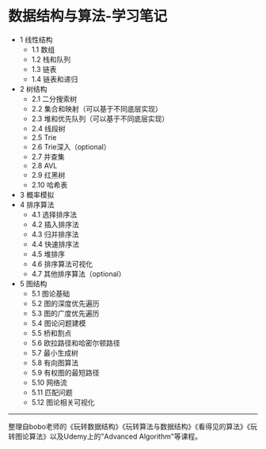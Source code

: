 # 数据结构与算法-学习笔记

- 1 线性结构
  - 1.1 数组
  - 1.2 栈和队列
  - 1.3 链表
  - 1.4 链表和递归
- 2 树结构 
  - 2.1 二分搜索树
  - 2.2 集合和映射（可以基于不同底层实现）
  - 2.3 堆和优先队列（可以基于不同底层实现）
  - 2.4 线段树
  - 2.5 Trie
  - 2.6 Trie深入（optional）
  - 2.7 并查集
  - 2.8 AVL
  - 2.9 红黑树
  - 2.10 哈希表
- 3 概率模拟
- 4 排序算法
  - 4.1 选择排序法
  - 4.2 插入排序法
  - 4.3 归并排序法
  - 4.4 快速排序法
  - 4.5 堆排序
  - 4.6 排序算法可视化
  - 4.7 其他排序算法（optional）
- 5 图结构
  - 5.1 图论基础
  - 5.2 图的深度优先遍历
  - 5.3 图的广度优先遍历
  - 5.4 图论问题建模
  - 5.5 桥和割点
  - 5.6 欧拉路径和哈密尔顿路径
  - 5.7 最小生成树
  - 5.8 有向图算法
  - 5.9 有权图的最短路径
  - 5.10 网络流
  - 5.11 匹配问题
  - 5.12 图论相关可视化






***
整理自bobo老师的《玩转数据结构》《玩转算法与数据结构》《看得见的算法》《玩转图论算法》以及Udemy上的"Advanced Algorithm"等课程。

